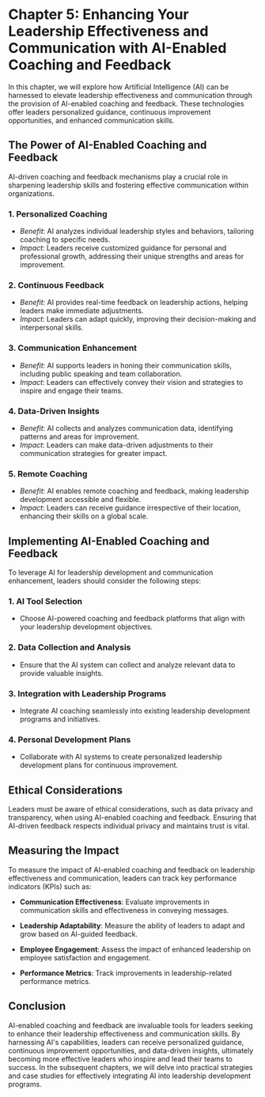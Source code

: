 Chapter 5: Enhancing Your Leadership Effectiveness and Communication with AI-Enabled Coaching and Feedback
==========================================================================================================

In this chapter, we will explore how Artificial Intelligence (AI) can be harnessed to elevate leadership effectiveness and communication through the provision of AI-enabled coaching and feedback. These technologies offer leaders personalized guidance, continuous improvement opportunities, and enhanced communication skills.

The Power of AI-Enabled Coaching and Feedback
---------------------------------------------

AI-driven coaching and feedback mechanisms play a crucial role in sharpening leadership skills and fostering effective communication within organizations.

### **1. Personalized Coaching**

* *Benefit*: AI analyzes individual leadership styles and behaviors, tailoring coaching to specific needs.
* *Impact*: Leaders receive customized guidance for personal and professional growth, addressing their unique strengths and areas for improvement.

### **2. Continuous Feedback**

* *Benefit*: AI provides real-time feedback on leadership actions, helping leaders make immediate adjustments.
* *Impact*: Leaders can adapt quickly, improving their decision-making and interpersonal skills.

### **3. Communication Enhancement**

* *Benefit*: AI supports leaders in honing their communication skills, including public speaking and team collaboration.
* *Impact*: Leaders can effectively convey their vision and strategies to inspire and engage their teams.

### **4. Data-Driven Insights**

* *Benefit*: AI collects and analyzes communication data, identifying patterns and areas for improvement.
* *Impact*: Leaders can make data-driven adjustments to their communication strategies for greater impact.

### **5. Remote Coaching**

* *Benefit*: AI enables remote coaching and feedback, making leadership development accessible and flexible.
* *Impact*: Leaders can receive guidance irrespective of their location, enhancing their skills on a global scale.

Implementing AI-Enabled Coaching and Feedback
---------------------------------------------

To leverage AI for leadership development and communication enhancement, leaders should consider the following steps:

### **1. AI Tool Selection**

* Choose AI-powered coaching and feedback platforms that align with your leadership development objectives.

### **2. Data Collection and Analysis**

* Ensure that the AI system can collect and analyze relevant data to provide valuable insights.

### **3. Integration with Leadership Programs**

* Integrate AI coaching seamlessly into existing leadership development programs and initiatives.

### **4. Personal Development Plans**

* Collaborate with AI systems to create personalized leadership development plans for continuous improvement.

Ethical Considerations
----------------------

Leaders must be aware of ethical considerations, such as data privacy and transparency, when using AI-enabled coaching and feedback. Ensuring that AI-driven feedback respects individual privacy and maintains trust is vital.

Measuring the Impact
--------------------

To measure the impact of AI-enabled coaching and feedback on leadership effectiveness and communication, leaders can track key performance indicators (KPIs) such as:

* **Communication Effectiveness**: Evaluate improvements in communication skills and effectiveness in conveying messages.

* **Leadership Adaptability**: Measure the ability of leaders to adapt and grow based on AI-guided feedback.

* **Employee Engagement**: Assess the impact of enhanced leadership on employee satisfaction and engagement.

* **Performance Metrics**: Track improvements in leadership-related performance metrics.

Conclusion
----------

AI-enabled coaching and feedback are invaluable tools for leaders seeking to enhance their leadership effectiveness and communication skills. By harnessing AI's capabilities, leaders can receive personalized guidance, continuous improvement opportunities, and data-driven insights, ultimately becoming more effective leaders who inspire and lead their teams to success. In the subsequent chapters, we will delve into practical strategies and case studies for effectively integrating AI into leadership development programs.
